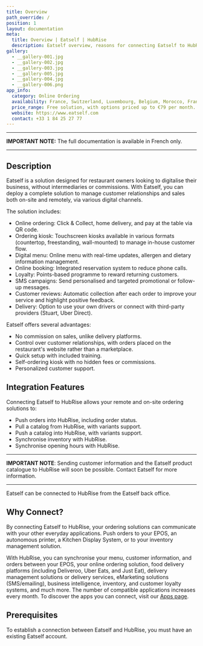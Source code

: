```yaml
---
title: Overview
path_override: /
position: 1
layout: documentation
meta:
  title: Overview | Eatself | HubRise
  description: Eatself overview, reasons for connecting Eatself to HubRise and summary of integrated features. Synchronise your data.
gallery:
  - __gallery-001.jpg
  - __gallery-002.jpg
  - __gallery-003.jpg
  - __gallery-005.jpg
  - __gallery-004.jpg
  - __gallery-006.png
app_info:
  category: Online Ordering
  availability: France, Switzerland, Luxembourg, Belgium, Morocco, Francophone Africa
  price_range: Free solution, with options priced up to €79 per month.
  website: https://www.eatself.com
  contact: +33 1 84 25 27 77
---
```


---

**IMPORTANT NOTE:** The full documentation is available <Link href="/fr/apps/eatself" addLocalePrefix={false}>in French only</Link>.

---

## Description

Eatself is a solution designed for restaurant owners looking to digitalise their business, without intermediaries or commissions. With Eatself, you can deploy a complete solution to manage customer relationships and sales both on-site and remotely, via various digital channels.

The solution includes:

- Online ordering: Click & Collect, home delivery, and pay at the table via QR code.
- Ordering kiosk: Touchscreen kiosks available in various formats (countertop, freestanding, wall-mounted) to manage in-house customer flow.
- Digital menu: Online menu with real-time updates, allergen and dietary information management.
- Online booking: Integrated reservation system to reduce phone calls.
- Loyalty: Points-based programme to reward returning customers.
- SMS campaigns: Send personalised and targeted promotional or follow-up messages.
- Customer reviews: Automatic collection after each order to improve your service and highlight positive feedback.
- Delivery: Option to use your own drivers or connect with third-party providers (Stuart, Uber Direct).

Eatself offers several advantages:

- No commission on sales, unlike delivery platforms.
- Control over customer relationships, with orders placed on the restaurant's website rather than a marketplace.
- Quick setup with included training.
- Self-ordering kiosk with no hidden fees or commissions.
- Personalized customer support.

## Integration Features

Connecting Eatself to HubRise allows your remote and on-site ordering solutions to:

- Push orders into HubRise, including order status.
- Pull a catalog from HubRise, with variants support.
- Push a catalog into HubRise, with variants support.
- Synchronise inventory with HubRise.
- Synchronise opening hours with HubRise.

---

**IMPORTANT NOTE**: Sending customer information and the Eatself product catalogue to HubRise will soon be possible. Contact Eatself for more information.

---

Eatself can be connected to HubRise from the Eatself back office.

## Why Connect?

By connecting Eatself to HubRise, your ordering solutions can communicate with your other everyday applications. Push orders to your EPOS, an autonomous printer, a Kitchen Display System, or to your inventory management solution.

With HubRise, you can synchronise your menu, customer information, and orders between your EPOS, your online ordering solution, food delivery platforms (including Deliveroo, Uber Eats, and Just Eat), delivery management solutions or delivery services, eMarketing solutions (SMS/emailing), business intelligence, inventory, and customer loyalty systems, and much more. The number of compatible applications increases every month. To discover the apps you can connect, visit our [Apps page](/apps).

## Prerequisites

To establish a connection between Eatself and HubRise, you must have an existing Eatself account.

